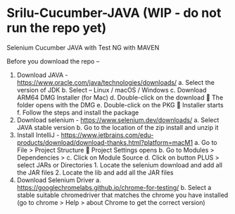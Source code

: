 # Srilu-Cucumber-JAVA (WIP - do not run the repo yet)
Selenium Cucumber JAVA with Test NG with MAVEN

Before you download the repo – 
1.	Download JAVA - https://www.oracle.com/java/technologies/downloads/
    a.	Select the version of JDK
    b.	Select – Linux / macOS / Windows 
    c.	Download ARM64 DMG Installer (for Mac)
    d.	Double-click on the download  The folder opens with the DMG
    e.	Double-click on the PKG  Installer starts
    f.	Follow the steps and install the package
2.	Download selenium - https://www.selenium.dev/downloads/
    a.	Select JAVA stable version
    b.	Go to the location of the zip install and unzip it
3.	Install IntelliJ - https://www.jetbrains.com/edu-products/download/download-thanks.html?platform=macM1
    a.	Go to File > Project Structure  Project Settings opens
    b.	Go to Modules > Dependencies > 
    c.	Click on Module Source
    d.	Click on button PLUS > select JARs or Directories
          1.	Locate the selenium download and add all the JAR files
          2.	Locate the lib and add all the JAR files
4.	Download Selenium Driver
   a.	https://googlechromelabs.github.io/chrome-for-testing/
   b.	Select a stable suitable chromedriver that matches the chrome you have installed (go to chrome > Help > about Chrome to get the correct version)


